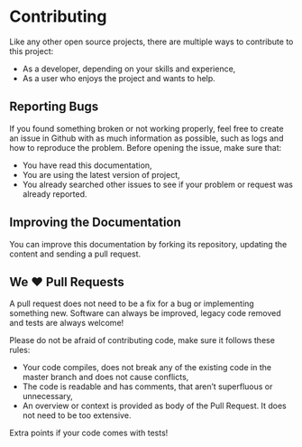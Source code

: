 # Contributing

Like any other open source projects, there are multiple ways to contribute to this project:

- As a developer, depending on your skills and experience,
- As a user who enjoys the project and wants to help.

## Reporting Bugs

If you found something broken or not working properly, feel free to create an
issue in Github with as much information as possible, such as logs and how to
reproduce the problem. Before opening the issue, make sure that:

- You have read this documentation,
- You are using the latest version of project,
- You already searched other issues to see if your problem or request was already reported.

## Improving the Documentation

You can improve this documentation by forking its repository, updating the
content and sending a pull request.

## We ❤️ Pull Requests

A pull request does not need to be a fix for a bug or implementing something new.
Software can always be improved, legacy code removed and tests are always welcome!

Please do not be afraid of contributing code, make sure it follows these rules:

- Your code compiles, does not break any of the existing code in the master
  branch and does not cause conflicts,
- The code is readable and has comments, that aren’t superfluous or unnecessary,
- An overview or context is provided as body of the Pull Request. It does not
  need to be too extensive.

Extra points if your code comes with tests!
